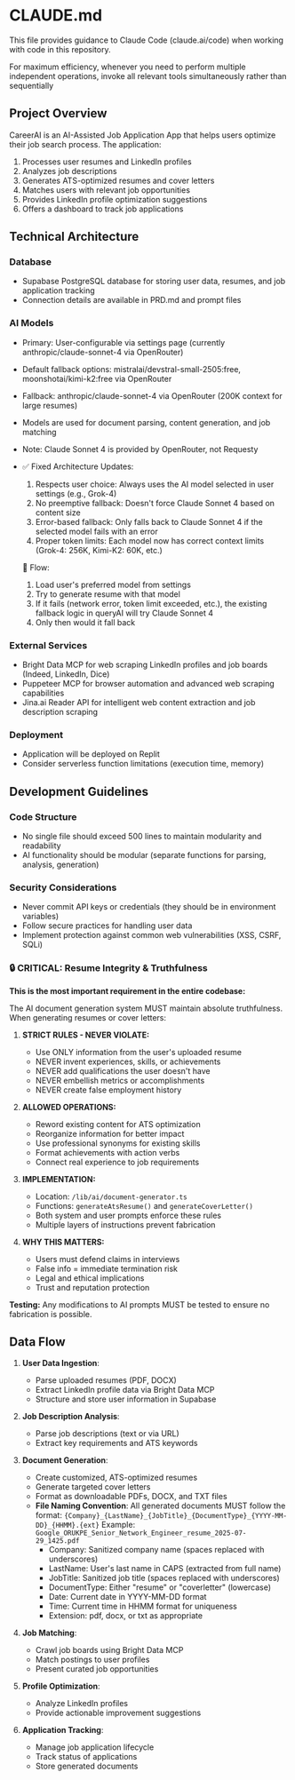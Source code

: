# CLAUDE.md

This file provides guidance to Claude Code (claude.ai/code) when working with code in this repository.

For maximum efficiency, whenever you need to perform multiple independent operations, invoke all relevant tools simultaneously rather than sequentially
## Project Overview

CareerAI is an AI-Assisted Job Application App that helps users optimize their job search process. The application:

1. Processes user resumes and LinkedIn profiles
2. Analyzes job descriptions
3. Generates ATS-optimized resumes and cover letters
4. Matches users with relevant job opportunities
5. Provides LinkedIn profile optimization suggestions
6. Offers a dashboard to track job applications

## Technical Architecture

### Database
- Supabase PostgreSQL database for storing user data, resumes, and job application tracking
- Connection details are available in PRD.md and prompt files

### AI Models
- Primary: User-configurable via settings page (currently anthropic/claude-sonnet-4 via OpenRouter)
- Default fallback options: mistralai/devstral-small-2505:free, moonshotai/kimi-k2:free via OpenRouter
- Fallback: anthropic/claude-sonnet-4 via OpenRouter (200K context for large resumes)
- Models are used for document parsing, content generation, and job matching
- Note: Claude Sonnet 4 is provided by OpenRouter, not Requesty
- ✅ Fixed Architecture Updates:
  1. Respects user choice: Always uses the AI model selected in user settings (e.g., Grok-4)
  2. No preemptive fallback: Doesn't force Claude Sonnet 4 based on content size
  3. Error-based fallback: Only falls back to Claude Sonnet 4 if the selected model fails with an error
  4. Proper token limits: Each model now has correct context limits (Grok-4: 256K, Kimi-K2: 60K, etc.)

  🔄 Flow:
  1. Load user's preferred model from settings
  2. Try to generate resume with that model
  3. If it fails (network error, token limit exceeded, etc.), the existing fallback logic in queryAI will try Claude Sonnet 4
  4. Only then would it fall back

### External Services
- Bright Data MCP for web scraping LinkedIn profiles and job boards (Indeed, LinkedIn, Dice)
- Puppeteer MCP for browser automation and advanced web scraping capabilities
- Jina.ai Reader API for intelligent web content extraction and job description scraping

### Deployment
- Application will be deployed on Replit
- Consider serverless function limitations (execution time, memory)

## Development Guidelines

### Code Structure
- No single file should exceed 500 lines to maintain modularity and readability
- AI functionality should be modular (separate functions for parsing, analysis, generation)

### Security Considerations
- Never commit API keys or credentials (they should be in environment variables)
- Follow secure practices for handling user data
- Implement protection against common web vulnerabilities (XSS, CSRF, SQLi)

### 🔒 CRITICAL: Resume Integrity & Truthfulness

**This is the most important requirement in the entire codebase:**

The AI document generation system MUST maintain absolute truthfulness. When generating resumes or cover letters:

1. **STRICT RULES - NEVER VIOLATE:**
   - Use ONLY information from the user's uploaded resume
   - NEVER invent experiences, skills, or achievements
   - NEVER add qualifications the user doesn't have
   - NEVER embellish metrics or accomplishments
   - NEVER create false employment history

2. **ALLOWED OPERATIONS:**
   - Reword existing content for ATS optimization
   - Reorganize information for better impact
   - Use professional synonyms for existing skills
   - Format achievements with action verbs
   - Connect real experience to job requirements

3. **IMPLEMENTATION:**
   - Location: `/lib/ai/document-generator.ts`
   - Functions: `generateAtsResume()` and `generateCoverLetter()`
   - Both system and user prompts enforce these rules
   - Multiple layers of instructions prevent fabrication

4. **WHY THIS MATTERS:**
   - Users must defend claims in interviews
   - False info = immediate termination risk
   - Legal and ethical implications
   - Trust and reputation protection

**Testing:** Any modifications to AI prompts MUST be tested to ensure no fabrication is possible.

## Data Flow

1. **User Data Ingestion**:
   - Parse uploaded resumes (PDF, DOCX)
   - Extract LinkedIn profile data via Bright Data MCP
   - Structure and store user information in Supabase

2. **Job Description Analysis**:
   - Parse job descriptions (text or via URL)
   - Extract key requirements and ATS keywords

3. **Document Generation**:
   - Create customized, ATS-optimized resumes
   - Generate targeted cover letters
   - Format as downloadable PDFs, DOCX, and TXT files
   - **File Naming Convention**: All generated documents MUST follow the format:
     `{Company}_{LastName}_{JobTitle}_{DocumentType}_{YYYY-MM-DD}_{HHMM}.{ext}`
     Example: `Google_ORUKPE_Senior_Network_Engineer_resume_2025-07-29_1425.pdf`
     - Company: Sanitized company name (spaces replaced with underscores)
     - LastName: User's last name in CAPS (extracted from full name)
     - JobTitle: Sanitized job title (spaces replaced with underscores)
     - DocumentType: Either "resume" or "coverletter" (lowercase)
     - Date: Current date in YYYY-MM-DD format
     - Time: Current time in HHMM format for uniqueness
     - Extension: pdf, docx, or txt as appropriate

4. **Job Matching**:
   - Crawl job boards using Bright Data MCP
   - Match postings to user profiles
   - Present curated job opportunities

5. **Profile Optimization**:
   - Analyze LinkedIn profiles
   - Provide actionable improvement suggestions

6. **Application Tracking**:
   - Manage job application lifecycle
   - Track status of applications
   - Store generated documents